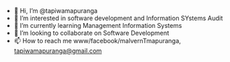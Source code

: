 - 👋 Hi, I’m @tapiwamapuranga
- 👀 I’m interested in software development and Information SYstems Audit
- 🌱 I’m currently learning Management Information Systems
- 💞️ I’m looking to collaborate on Software Development 
- 📫 How to reach me www/facebook/malvernTmapuranga, tapiwamapuranga@gmail.com

<!---
tapiwamapuranga/tapiwamapuranga is an aspiring Software Developer and Information Systems Auditer
--->
